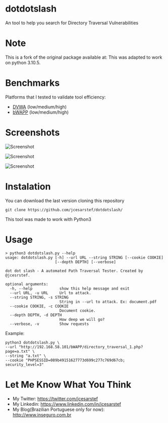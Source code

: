 # dotdotslash
An tool to help you search for Directory Traversal Vulnerabilities

# Note

This is a fork of the original package available at:
This was adapted to work on python 3.10.5.

# Benchmarks
Platforms that I tested to validate tool efficiency:
* [DVWA](https://github.com/ethicalhack3r/DVWA) (low/medium/high)
* [bWAPP](http://www.itsecgames.com/) (low/medium/high)


# Screenshots

![Screenshot](https://raw.githubusercontent.com/jcesarstef/dotdotslash/master/poc1.png)

![Screenshot](https://raw.githubusercontent.com/jcesarstef/dotdotslash/master/poc2.png)

![Screenshot](https://raw.githubusercontent.com/jcesarstef/dotdotslash/master/poc3.png)

# Instalation
You can download the last version cloning this repository

```
git clone https://github.com/jcesarstef/dotdotslash/
```

This tool was made to work with Python3

# Usage

```
> python3 dotdotslash.py --help
usage: dotdotslash.py [-h] --url URL --string STRING [--cookie COOKIE]
                      [--depth DEPTH] [--verbose]

dot dot slash - A automated Path Traversal Tester. Created by @jcesrstef.

optional arguments:
  -h, --help            show this help message and exit
  --url URL, -u URL     Url to attack.
  --string STRING, -s STRING
                        String in --url to attack. Ex: document.pdf
  --cookie COOKIE, -c COOKIE
                        Document cookie.
  --depth DEPTH, -d DEPTH
                        How deep we will go?
  --verbose, -v         Show requests
```

Example:

```
python3 dotdotslash.py \
--url "http://192.168.58.101/bWAPP/directory_traversal_1.php?page=a.txt" \
--string "a.txt" \
--cookie "PHPSESSID=089b49151627773d699c277c769d67cb; security_level=3"

```
# Let Me Know What You Think
* My Twitter: https://twitter.com/jcesarstef
* My Linkedin: https://www.linkedin.com/in/jcesarstef
* My Blog(Brazilian Portuguese only for now): http://www.inseguro.com.br
